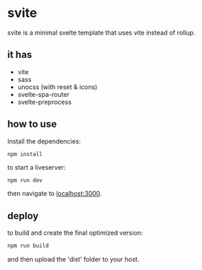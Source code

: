 # svite

svite is a minimal svelte template that uses vite instead of rollup.

## it has

- vite
- sass
- unocss (with reset & icons)
- svelte-spa-router
- svelte-preprocess

## how to use

Install the dependencies:

```git clone https://github.com/foxilated/svite
npm install
```

to start a liveserver:

```bash
npm run dev
```

then navigate to [localhost:3000](http://localhost:3000).

## deploy

to build and create the final optimized version:

```bash
npm run build
```

and then upload the 'dist' folder to your host.

